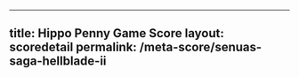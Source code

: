 ---
        
title: Hippo Penny Game Score
layout: scoredetail
permalink: /meta-score/senuas-saga-hellblade-ii
---